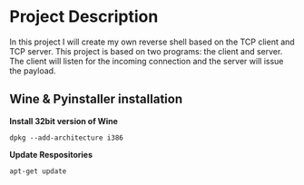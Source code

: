 # Project Description

In this project I will create my own reverse shell based on the TCP client and TCP server.
This project is based on two programs: the client and server. The client will listen for the
incoming connection and the server will issue the payload. 

## Wine & Pyinstaller installation

**Install 32bit version of Wine**
````
dpkg --add-architecture i386
````

**Update Respositories**
````
apt-get update
````
